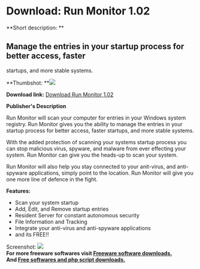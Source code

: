 # Download: Run Monitor 1.02

**Short description: **

## Manage the entries in your startup process for better access, faster
startups, and more stable systems.

  
**Thumbshot: **![](http://www.freewarefiles.com/screenshot/runmonitor_md.gif)   
  
**Download link:** [Download Run Monitor 1.02](http://freesoftwares.boysofts.com/Run-Monitor_program_32890.html)  
  

**Publisher's Description**  
  

Run Monitor will scan your computer for entries in your Windows system
registry. Run Monitor gives you the ability to manage the entries in your
startup process for better access, faster startups, and more stable systems.

With the added protection of scanning your systems startup process you can
stop malicious virus, spyware, and malware from ever effecting your system.
Run Monitor can give you the heads-up to scan your system.

Run Monitor will also help you stay connected to your anit-virus, and anti-
spyware applications, simply point to the location. Run Monitor will give you
one more line of defence in the fight.

**Features:**

  * Scan your system startup 
  * Add, Edit, and Remove startup entries 
  * Resident Server for constant autonomous security 
  * File Information and Tracking 
  * Integrate your anti-virus and anti-spyware applications 
  * and its FREE!! 

  
  
Screenshot: ![](http://www.freewarefiles.com/screenshot/runmonitor.gif)  
**For more freeware softwares visit [Freeware software downloads.](http://freesoftwares.boysofts.com/)**   
**And [Free softwares and php script downloads.](http://www.boysofts.com/)**

